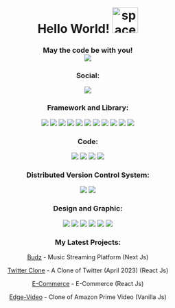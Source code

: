 <h1 align="center">
Hello World! <img alt="space-invaders" width="60px" src="https://w7.pngwing.com/pngs/319/722/png-transparent-computer-icons-space-invaders-space-invaders-game-text-orange.png" />
</h1>

<h3 align="center">May the code be with you!
<br>

<img src="https://media.giphy.com/media/iYVneIXJQ3jdJLkZmM/giphy.gif" />
</h3>

<h3 align="center">Social:</h3>
<p align="center">
  <a href="https://www.linkedin.com/in/alessio-perez/"> <img src="https://img.shields.io/badge/LinkedIn-0077B5?style=for-the-badge&logo=linkedin&logoColor=white"  target="_blank"/></a>
  </div>
   
</p>

<h3 align="center">Framework and Library:</h3>
<p align="center">
  <img src="https://img.shields.io/badge/React-20232A?style=for-the-badge&logo=react&logoColor=61DAFB">
  <img src="https://img.shields.io/badge/Sass-CC6699?style=for-the-badge&logo=sass&logoColor=white">
  <img src="https://img.shields.io/badge/Vite-B73BFE?style=for-the-badge&logo=vite&logoColor=FFD62E">
  <img src="https://img.shields.io/badge/Express.js-000000?style=for-the-badge&logo=express&logoColor=white">
  <img src="https://img.shields.io/badge/next.js-000000?style=for-the-badge&logo=nextdotjs&logoColor=white">
  <img src="https://img.shields.io/badge/Node.js-339933?style=for-the-badge&logo=nodedotjs&logoColor=white">
  <img src="https://img.shields.io/badge/npm-CB3837?style=for-the-badge&logo=npm&logoColor=white">
   <img src="https://img.shields.io/badge/React_Router-CA4245?style=for-the-badge&logo=react-router&logoColor=white">
   <img src="https://img.shields.io/badge/React_Query-FF4154?style=for-the-badge&logo=React_Query&logoColor=white">
   <img src="https://img.shields.io/badge/Redux-593D88?style=for-the-badge&logo=redux&logoColor=white">
  <img src="https://img.shields.io/badge/styled--components-DB7093?style=for-the-badge&logo=styled-components&logoColor=white"> 
</p>

<h3 align="center">Code:</h3>
<p align="center">
  <img src="https://img.shields.io/badge/HTML5-E34F26?style=for-the-badge&logo=html5&logoColor=white">
  <img src="https://img.shields.io/badge/JavaScript-323330?style=for-the-badge&logo=javascript&logoColor=F7DF1E">
  <img src="https://img.shields.io/badge/json-5E5C5C?style=for-the-badge&logo=json&logoColor=white">
  <img src="https://img.shields.io/badge/CSS3-1572B6?style=for-the-badge&logo=css3&logoColor=white">
   
</p>

<h3 align="center">Distributed Version Control System:</h3>
<p align="center">
  <img src="https://img.shields.io/badge/GIT-E44C30?style=for-the-badge&logo=git&logoColor=white">
   <img src="https://img.shields.io/badge/GitHub-100000?style=for-the-badge&logo=github&logoColor=white">
  	
   
</p>


<h3 align="center">Design and Graphic:</h3>
<p align="center">
  <img src="https://img.shields.io/badge/Adobe%20Photoshop-31A8FF?style=for-the-badge&logo=Adobe%20Photoshop&logoColor=black">
   <img src="https://img.shields.io/badge/Adobe%20Premiere%20Pro-9999FF?style=for-the-badge&logo=Adobe%20Premiere%20Pro&logoColor=white">
    <img src="https://img.shields.io/badge/Adobe%20Illustrator-FF9A00?style=for-the-badge&logo=adobe%20illustrator&logoColor=white">
  <img src="https://img.shields.io/badge/Adobe%20InDesign-FF3366?style=for-the-badge&logo=Adobe%20InDesign&logoColor=white">
  	  <img src="https://img.shields.io/badge/Figma-F24E1E?style=for-the-badge&logo=figma&logoColor=white">
       <img src="https://img.shields.io/badge/Canva-%2300C4CC.svg?&style=for-the-badge&logo=Canva&logoColor=white">
   
</p>


<h3 align="center">My Latest Projects:</h3>
<p align="center"><a href="https://budz-music.vercel.app/" target="_blank">Budz</a> - Music Streaming Platform (Next Js)</p>

<p align="center"><a href="https://twitter-clone-alekyari.vercel.app/" target="_blank">Twitter Clone</a> - A Clone of Twitter (April 2023) (React Js)</p>

<p align="center"><a href="https://vite-commerce-alekyari.vercel.app/" target="_blank">E-Commerce</a> - E-Commerce (React Js)</p>

<p align="center"><a href="https://edgevideo.vercel.app/" target="_blank">Edge-Video</a> - Clone of Amazon Prime Video (Vanilla Js)</p>

<br>


